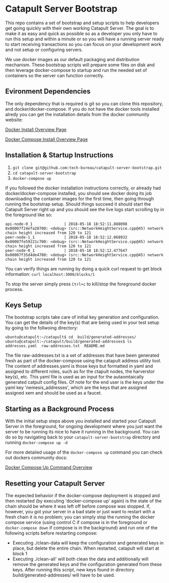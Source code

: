 # Catapult Server Bootstrap

This repo contains a set of bootstrap and setup scripts to help developers get going quickly with their own working Catapult Server.  The goal is to make it as easy and quick as possible so as a developer you only have to run this setup and within a minute or so you will have a running server ready to start receiving transactions so you can focus on your development work and not setup or configuring servers.

We use docker images as our default packaging and distribution mechanism.  These bootstrap scripts will prepare some files on disk and then leverage docker-compose to startup and run the needed set of containers so the server can function correctly.

## Evironment Dependencies

The only dependency that is required is git so you can clone this repository, and docker/docker-compose.  If you do not have the docker tools installed alredy you can get the installation details from the docker community website:

[Docker Install Overview Page](https://docs.docker.com/install/#server)

[Docker Compose Install Overview Page](https://docs.docker.com/compose/install/#install-compose)

## Installation & Startup Instructions

1. `git clone git@github.com:tech-bureau/catapult-server-bootstrap.git`
2. `cd catapult-server-bootstrap`
3. `docker-compose up`

If you followed the docker installation instructions correctly, or already had docker/docker-compose installed, you should see docker doing its job downloading the container images for the first time, then going through running the bootstrap setup.  Should things succeed it should start the Catapult Server right up and you should see the live logs start scrolling by in the foreground like so:

```
api-node-0_1              | 2018-05-18 18:52:11.888098 0x00007f24efa20700: <debug> (src::NetworkHeightService.cpp@45) network chain height increased from 120 to 121
peer-node-1_1             | 2018-05-18 18:52:12.068932 0x00007fe59221c700: <debug> (src::NetworkHeightService.cpp@45) network chain height increased from 120 to 121
peer-node-0_1             | 2018-05-18 18:52:12.477647 0x00007f35d4de4700: <debug> (src::NetworkHeightService.cpp@45) network chain height increased from 120 to 121
```

You can verify things are running by doing a quick curl request to get block information: `curl localhost:3000/blocks/1`

To stop the server simply press `Ctrl+c` to kill/stop the foreground docker process.

## Keys Setup

The bootstrap scripts take care of initial key generation and configuration.  You can get the details of the key(s) that are being used in your test setup by going to the follwoing directory:
```
ubuntu@catapult:~/catapult$ cd  build/generated-addresses/
ubuntu@catapult:~/catapult/build/generated-addresses$ ls
addresses.yaml  raw-addresses.txt  README.md
```
The file raw-addresses.txt is a set of addresses that have been generated fresh as part of the docker-compose using the catapult address utility tool. The content of addresses.yaml is those keys but formatted in yaml and assigned to different roles, such as for the ctapult nodes, the harverstor key(s), etc. This yaml file is used as an input for the autaomtaically generated catpult config files. Of note for the end user is the keys under the yaml key 'nemesis_addresses', which are the keys that are assigned assigned xem and should be used as a faucet.

## Starting as a Background Process

With the initial setup steps above you installed and started your Catapult Server in the foreground, for ongoing development where you just want the server to be running its nice to have it running in the background.  You can do so by navigating back to your `catapult-server-bootstrap` directory and running `docker-compose up -d`

For more detailed usage of the `docker-compose up` command you can check out dockers community docs:

[Docker Compose Up Command Overview](https://docs.docker.com/compose/reference/up/)

## Resetting your Catapult Server

The expected behavior if the docker-compose deployment is stopped and then restarted (by executing 'docker-compose up' again) is the state of the chain should be where it was left off before compose was stopped.
If, however, you got your server in a bad state or just want to restart with a fresh chain it is no problem; you can simply stop the running the docker compose service (using control C if compose is in the foreground or `docker-compose down` if compose is in the background) and run one of the following scripts before restarting compose:

- Executing ./clean-data will keep the configuration and generated keys in place, but delete the entire chain. When restarted, catapult will start at block 1
- Executing ./clean-all' will both clean the data and additionally will remove the generated keys and the configuration generated from these keys. After running this script, new keys found in directory build/generated-addresses/ will have to be used.

